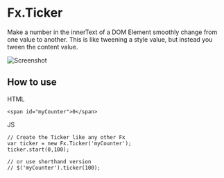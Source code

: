 Fx.Ticker
=========

Make a number in the innerText of a DOM Element smoothly change from one value to another.
This is like tweening a style value, but instead you tween the content value.

![Screenshot](http://url_to_project_screenshot)

How to use
----------

HTML

    <span id="myCounter">0</span>

JS

    // Create the Ticker like any other Fx
    var ticker = new Fx.Ticker('myCounter');
    ticker.start(0,100);

    // or use shorthand version
    // $('myCounter').ticker(100);

